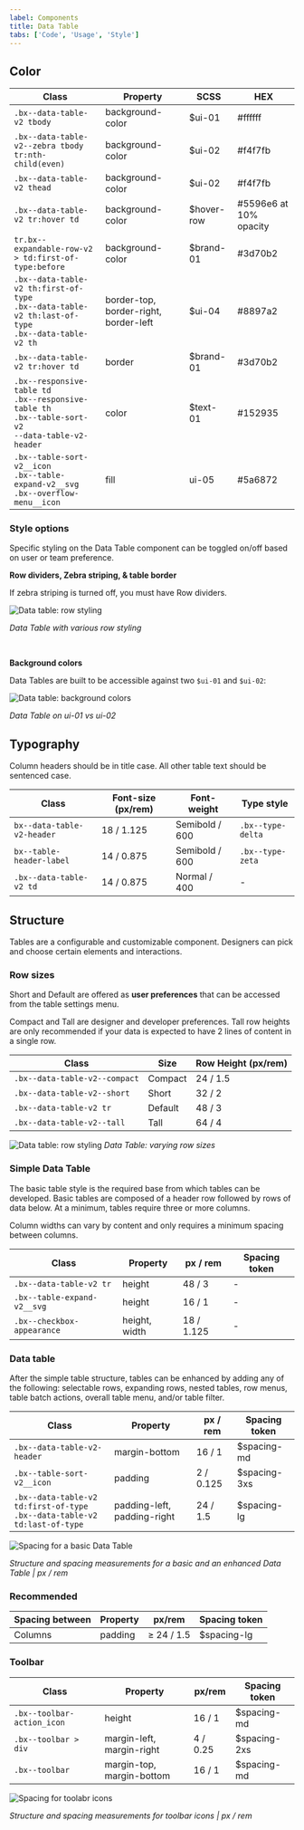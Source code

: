 ```yaml
---
label: Components
title: Data Table
tabs: ['Code', 'Usage', 'Style']
---
```


## Color

| Class                                                                                                                 | Property                              | SCSS       | HEX                    |
| --------------------------------------------------------------------------------------------------------------------- | ------------------------------------- | ---------- | ---------------------- |
| `.bx--data-table-v2 tbody`                                                                                            | background-color                      | $ui-01     | #ffffff                |
| `.bx--data-table-v2--zebra tbody tr:nth-child(even)`                                                                  | background-color                      | $ui-02     | #f4f7fb                |
| `.bx--data-table-v2 thead`                                                                                            | background-color                      | $ui-02     | #f4f7fb                |
| `.bx--data-table-v2 tr:hover td`                                                                                      | background-color                      | $hover-row | #5596e6 at 10% opacity |
| `tr.bx--expandable-row-v2 > td:first-of-type:before`                                                                  | background-color                      | $brand-01  | #3d70b2                |
| `.bx--data-table-v2 th:first-of-type` </br> `.bx--data-table-v2 th:last-of-type` </br> `.bx--data-table-v2 th`        | border-top, border-right, border-left | $ui-04     | #8897a2                |
| `.bx--data-table-v2 tr:hover td`                                                                                      | border                                | $brand-01  | #3d70b2                |
| `.bx--responsive-table td` </br> `.bx--responsive-table th` </br> `.bx--table-sort-v2` </br> `--data-table-v2-header` | color                                 | $text-01   | #152935                |
| `.bx--table-sort-v2__icon` </br> `.bx--table-expand-v2__svg` </br> `.bx--overflow-menu__icon`                         | fill                                  | ui-05      | #5a6872                |

### Style options

Specific styling on the Data Table component can be toggled on/off based on user or team preference.

**Row dividers, Zebra striping, & table border**

If zebra striping is turned off, you must have Row dividers.

![Data table: row styling](images/data-table-style-1.png)

_Data Table with various row styling_

<br/>

**Background colors**

Data Tables are built to be accessible against two `$ui-01` and `$ui-02`:

![Data table: background colors](images/data-table-style-2.png)

_Data Table on ui-01 vs ui-02_

## Typography

Column headers should be in title case. All other table text should be sentenced case.

| Class                      | Font-size (px/rem) | Font-weight    | Type style        |
| -------------------------- | ------------------ | -------------- | ----------------- |
| `bx--data-table-v2-header` | 18 / 1.125         | Semibold / 600 | `.bx--type-delta` |
| `bx--table-header-label`   | 14 / 0.875         | Semibold / 600 | `.bx--type-zeta`  |
| `.bx--data-table-v2 td`    | 14 / 0.875         | Normal / 400   | -                 |

## Structure

Tables are a configurable and customizable component. Designers can pick and choose certain elements and interactions.

### Row sizes

Short and Default are offered as **user preferences** that can be accessed from the table settings menu.

Compact and Tall are designer and developer preferences. Tall row heights are only recommended if your data is expected to have 2 lines of content in a single row.

| Class                         | Size    | Row Height (px/rem) |
| ----------------------------- | ------- | ------------------- |
| `.bx--data-table-v2--compact` | Compact | 24 / 1.5            |
| `.bx--data-table-v2--short`   | Short   | 32 / 2              |
| `.bx--data-table-v2 tr`       | Default | 48 / 3              |
| `.bx--data-table-v2--tall`    | Tall    | 64 / 4              |

![Data table: row styling](images/data-table-style-3.png)
_Data Table: varying row sizes_

### Simple Data Table

The basic table style is the required base from which tables can be developed. Basic tables are composed of a header row followed by rows of data below. At a minimum, tables require three or more columns.

Column widths can vary by content and only requires a minimum spacing between columns.

| Class                       | Property      | px / rem   | Spacing token |
| --------------------------- | ------------- | ---------- | ------------- |
| `.bx--data-table-v2 tr`     | height        | 48 / 3     | -             |
| `.bx--table-expand-v2__svg` | height        | 16 / 1     | -             |
| `.bx--checkbox-appearance`  | height, width | 18 / 1.125 | -             |

### Data table

After the simple table structure, tables can be enhanced by adding any of the following: selectable rows, expanding rows, nested tables, row menus, table batch actions, overall table menu, and/or table filter.

| Class                                                                            | Property                    | px / rem  | Spacing token |
| -------------------------------------------------------------------------------- | --------------------------- | --------- | ------------- |
| `.bx--data-table-v2-header`                                                      | margin-bottom               | 16 / 1    | $spacing-md   |
| `.bx--table-sort-v2__icon`                                                       | padding                     | 2 / 0.125 | $spacing-3xs  |
| `.bx--data-table-v2 td:first-of-type` </br> `.bx--data-table-v2 td:last-of-type` | padding-left, padding-right | 24 / 1.5  | $spacing-lg   |

<grid-wrapper>
<div class="image-grid">
  <div>
    <img src="images/.png" alt="Spacing for a basic Data Table"/>
</div>
</div>
</grid-wrapper>

_Structure and spacing measurements for a basic and an enhanced Data Table | px / rem_

### Recommended

| Spacing between | Property | px/rem     | Spacing token |
| --------------- | -------- | ---------- | ------------- |
| Columns         | padding  | ≥ 24 / 1.5 | $spacing-lg   |

### Toolbar

| Class                      | Property                  | px/rem   | Spacing token |
| -------------------------- | ------------------------- | -------- | ------------- |
| `.bx--toolbar-action_icon` | height                    | 16 / 1   | $spacing-md   |
| `.bx--toolbar > div`       | margin-left, margin-right | 4 / 0.25 | $spacing-2xs  |
| `.bx--toolbar`             | margin-top, margin-bottom | 16 / 1   | $spacing-md   |


<div class="image-component">
    <img src="images/data-table-style-7.png" alt="Spacing for toolabr icons" />
</div>

_Structure and spacing measurements for toolbar icons | px / rem_
